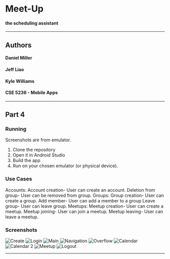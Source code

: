 # Meet-Up
#### the scheduling assistant

------
## Authors
#### Daniel Miller
#### Jeff Liao
#### Kyle Williams
#### CSE 5236 - Mobile Apps

------
## Part 4

### Running
Screenshots are from emulator.

1. Clone the repository
2. Open it in Android Studio
3. Build the app
4. Run on your chosen emulator (or physical device).

### Use Cases
Accounts:
	Account creation- User can create an account.
	Deletion from group- User can be removed from group.
Groups:
	Group creation- User can create a group.
	Add member- User can add a member to a group
	Leave group- User can leave group.
Meetups:
	Meetup creation- User can create a meetup.
	Meetup joining- User can join a meetup.
	Meetup leaving- User can leave a meetup.



### Screenshots

![Create](/screenshots/createaccount.png)
![Login](/screenshots/login.png)
![Main](/screenshots/main.png)
![Navigation](/screenshots/nav.png)
![Overflow](/screenshots/overflow.png)
![Calendar](/screenshots/cal1.png)
![Calendar 2](/screenshots/cal2.png)
![Meetup](/screenshots/meetup.png)
![Logout](/screenshots/logout.png)


------
